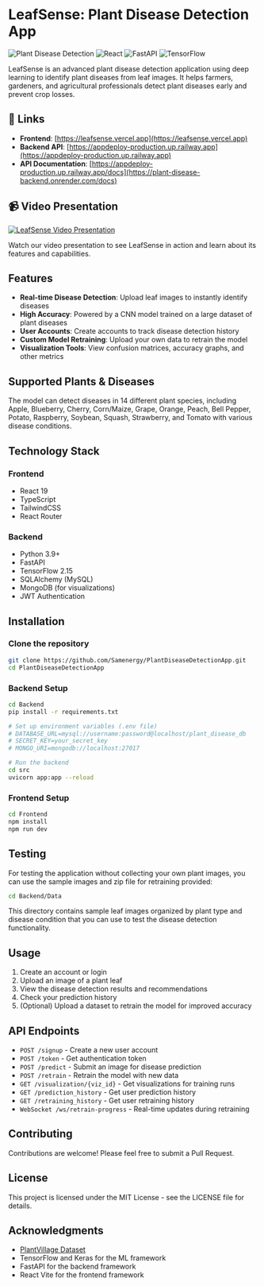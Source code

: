 # LeafSense: Plant Disease Detection App

![Plant Disease Detection](https://img.shields.io/badge/AI-Plant%20Disease%20Detection-brightgreen)
![React](https://img.shields.io/badge/Frontend-React-blue)
![FastAPI](https://img.shields.io/badge/Backend-FastAPI-green)
![TensorFlow](https://img.shields.io/badge/ML-TensorFlow-orange)

LeafSense is an advanced plant disease detection application using deep learning to identify plant diseases from leaf images. It helps farmers, gardeners, and agricultural professionals detect plant diseases early and prevent crop losses.

## 🔗 Links

- **Frontend**: [https://leafsense.vercel.app](https://leafsense.vercel.app)
- **Backend API**: [https://appdeploy-production.up.railway.app](https://appdeploy-production.up.railway.app)
- **API Documentation**: [https://appdeploy-production.up.railway.app/docs](https://plant-disease-backend.onrender.com/docs)

## 📹 Video Presentation

[![LeafSense Video Presentation](https://img.youtube.com/vi/VIDEO_ID/0.jpg)](https://www.youtube.com/watch?v=VIDEO_ID)

Watch our video presentation to see LeafSense in action and learn about its features and capabilities.

## Features

- **Real-time Disease Detection**: Upload leaf images to instantly identify diseases
- **High Accuracy**: Powered by a CNN model trained on a large dataset of plant diseases
- **User Accounts**: Create accounts to track disease detection history
- **Custom Model Retraining**: Upload your own data to retrain the model
- **Visualization Tools**: View confusion matrices, accuracy graphs, and other metrics

## Supported Plants & Diseases

The model can detect diseases in 14 different plant species, including Apple, Blueberry, Cherry, Corn/Maize, Grape, Orange, Peach, Bell Pepper, Potato, Raspberry, Soybean, Squash, Strawberry, and Tomato with various disease conditions.

## Technology Stack

### Frontend
- React 19
- TypeScript
- TailwindCSS
- React Router

### Backend
- Python 3.9+
- FastAPI
- TensorFlow 2.15
- SQLAlchemy (MySQL)
- MongoDB (for visualizations)
- JWT Authentication

## Installation

### Clone the repository
```bash
git clone https://github.com/Samenergy/PlantDiseaseDetectionApp.git
cd PlantDiseaseDetectionApp
```

### Backend Setup
```bash
cd Backend
pip install -r requirements.txt

# Set up environment variables (.env file)
# DATABASE_URL=mysql://username:password@localhost/plant_disease_db
# SECRET_KEY=your_secret_key
# MONGO_URI=mongodb://localhost:27017

# Run the backend
cd src
uvicorn app:app --reload
```

### Frontend Setup
```bash
cd Frontend
npm install
npm run dev
```

## Testing

For testing the application without collecting your own plant images, you can use the sample images and zip file for retraining provided:

```bash
cd Backend/Data
```

This directory contains sample leaf images organized by plant type and disease condition that you can use to test the disease detection functionality.

## Usage

1. Create an account or login
2. Upload an image of a plant leaf
3. View the disease detection results and recommendations
4. Check your prediction history
5. (Optional) Upload a dataset to retrain the model for improved accuracy

## API Endpoints

- `POST /signup` - Create a new user account
- `POST /token` - Get authentication token
- `POST /predict` - Submit an image for disease prediction
- `POST /retrain` - Retrain the model with new data
- `GET /visualization/{viz_id}` - Get visualizations for training runs
- `GET /prediction_history` - Get user prediction history
- `GET /retraining_history` - Get user retraining history
- `WebSocket /ws/retrain-progress` - Real-time updates during retraining

## Contributing

Contributions are welcome! Please feel free to submit a Pull Request.

## License

This project is licensed under the MIT License - see the LICENSE file for details.

## Acknowledgments

- [PlantVillage Dataset](https://www.kaggle.com/code/imtkaggleteam/plant-diseases-detection-pytorch/input)
- TensorFlow and Keras for the ML framework
- FastAPI for the backend framework
- React Vite for the frontend framework
